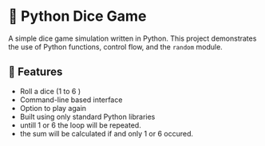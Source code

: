 # 🎲 Python Dice Game

A simple dice game simulation written in Python. This project demonstrates the use of Python functions, control flow, and the `random` module.


## 📌 Features

- Roll a dice (1 to 6 )
- Command-line based interface
- Option to play again
- Built using only standard Python libraries
- untill 1 or 6 the loop will be repeated.
- the sum will be calculated if and only 1 or 6 occured.
  


